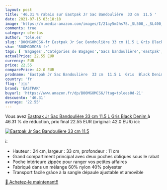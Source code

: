```yaml
---
layout: post
title: '46.31 % rabais sur Eastpak Jr Sac Bandoulière  33 cm  11.5 '
date: 2021-07-15 03:18:18
image: 'https://m.media-amazon.com/images/I/21ay5m2hs7S._SL500_._SL400_.jpg'
comments: true
category: ofertas
author: 'tole.es'
slug: 'B00MGOMCS6-fr Eastpak Jr Sac Bandoulière 33 cm 11.5 L Gris Black Denim'
sku: 'B00MGOMCS6-fr'
tags: [ 'Bagages','Catégories de Bagages','Sacs bandoulière','eastpak', ]
actualPrice: 22.55 EUR
currency: EUR
price: 22.55
comparePrice: 42.0 EUR
prodname: 'Eastpak Jr Sac Bandoulière  33 cm  11.5 L  Gris  Black Denim '
country: 'fr'
flag: '🇫🇷'
brand: 'EASTPAK'
buyurl: 'https://www.amazon.fr/dp/B00MGOMCS6/?tag=tolees0d-21'
descuento: '46.31'
average: '22.55'
---
```


Vous avez [Eastpak Jr Sac Bandoulière  33 cm  11.5 L  Gris  Black Denim ](https://www.amazon.fr/dp/B00MGOMCS6/?tag=tolees0d-21)  à  46.31 % de réduction, prix final  22.55 EUR (original: 42.0 EUR) ici:

[![Eastpak Jr Sac Bandoulière  33 cm  11.5 ](https://m.media-amazon.com/images/I/21ay5m2hs7S._SL500_._SL400_.jpg)](https://www.amazon.fr/dp/B00MGOMCS6/?tag=tolees0d-21)

ℹ️:

- Hauteur : 24 cm, largeur : 33 cm, profondeur : 11 cm
- Grand compartiment principal avec deux poches obliques sous le rabat
- Poche intérieure zippée pour ranger vos petites affaires
- Fabriqué dans un mélange 60% nylon 40% polyester
- Transport facile grâce à la sangle dépaule ajustable et amovible

[🛒 Achetez-le maintenant!!](https://www.amazon.fr/dp/B00MGOMCS6/?tag=tolees0d-21)
